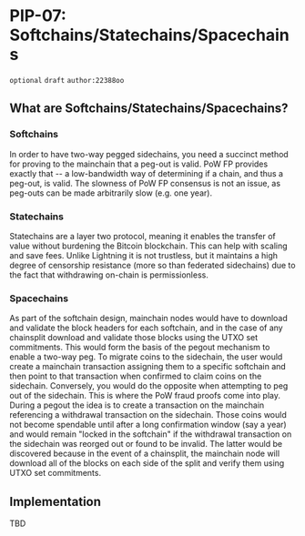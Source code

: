 # PIP-07: Softchains/Statechains/Spacechains

`optional`  `draft` `author:22388oo`

## What are Softchains/Statechains/Spacechains?

### Softchains

In order to have two-way pegged sidechains, you need a succinct method for proving to the mainchain that a peg-out is valid. PoW FP provides exactly that -- a low-bandwidth way of determining if a chain, and thus a peg-out, is valid. The slowness of PoW FP consensus is not an issue, as peg-outs can be made arbitrarily slow (e.g. one year).

### Statechains

Statechains are a layer two protocol, meaning it enables the transfer of value without burdening the Bitcoin blockchain. This can help with scaling and save fees. Unlike Lightning it is not trustless, but it maintains a high degree of censorship resistance (more so than federated sidechains) due to the fact that withdrawing on-chain is permissionless.

### Spacechains

As part of the softchain design, mainchain nodes would have to download and validate the block headers for each softchain, and in the case of any chainsplit download and validate those blocks using the UTXO set commitments. This would form the basis of the pegout mechanism to enable a two-way peg. To migrate coins to the sidechain, the user would create a mainchain transaction assigning them to a specific softchain and then point to that transaction when confirmed to claim coins on the sidechain. Conversely, you would do the opposite when attempting to peg out of the sidechain. This is where the PoW fraud proofs come into play. During a pegout the idea is to create a transaction on the mainchain referencing a withdrawal transaction on the sidechain. Those coins would not become spendable until after a long confirmation window (say a year) and would remain "locked in the softchain" if the withdrawal transaction on the sidechain was reorged out or found to be invalid. The latter would be discovered because in the event of a chainsplit, the mainchain node will download all of the blocks on each side of the split and verify them using UTXO set commitments. 

## Implementation

TBD

